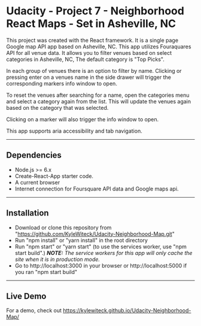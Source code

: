 # Udacity - Project 7 - Neighborhood React Maps - Set in Asheville, NC

This project was created with the React framework. It is a single page Google map API app based on Asheville, NC. This app utilizes Fouraquares API for all venue data. It allows you to filter venues based on select categories in Asheville, NC, The default category is "Top Picks".

In each group of venues there is an option to filter by name. Clicking or pressing enter on a venues name in the side drawer will trigger the corresponding markers info window to open.

To reset the venues after searching for a name, open the categories menu and select a category again from the list. This will update the venues again based on the category that was selected.

Clicking on a marker will also trigger the info window to open.

This app supports aria accessibility and tab navigation.

---


## Dependencies
  - Node.js >= 6.x
  - Create-React-App starter code.
  - A current browser
  - Internet connection for Foursquare API data and Google maps api.

---


## Installation
  - Download or clone this repository from "https://github.com/KyleWiteck/Udacity-Neighborhood-Map.git"
  - Run "npm install" or "yarn install" in the root directory
  - Run "npm start" or "yarn start" (to use the services worker, use "npm start build".)
  ***NOTE:*** *The service workers for this app will only cache the site when it is in production mode.*
  - Go to http://localhost:3000 in your browser or http://localhost:5000 if you ran "npm start build"

---


## Live Demo
For a demo, check out https://kylewiteck.github.io/Udacity-Neighborhood-Map/
